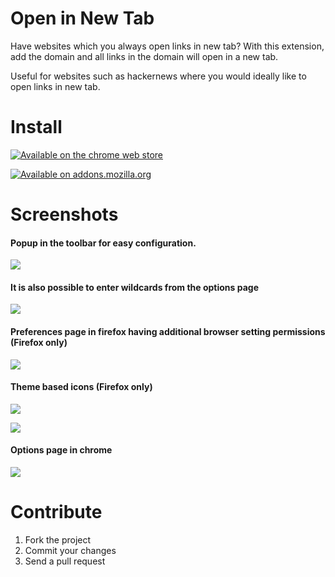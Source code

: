 # Open in New Tab

Have websites which you always open links in new tab?
With this extension, add the domain and all links in the domain will open in a new tab.

Useful for websites such as hackernews where you would ideally like to open links in new tab.

# Install

[![Available on the chrome web store](https://developer.chrome.com/webstore/images/ChromeWebStore_BadgeWBorder_v2_206x58.png)](https://chrome.google.com/webstore/detail/open-in-new-tab/cplillmhmcegjlhcbedmgmalbgjpmlkh?hl=en-US&gl=IN)

[![Available on addons.mozilla.org](https://addons.cdn.mozilla.net/static/img/addons-buttons/AMO-button_1.png)](https://addons.mozilla.org/en-US/firefox/addon/open-in-new-tab-domain/)


# Screenshots

#### Popup in the toolbar for easy configuration.

![](https://addons.cdn.mozilla.net/user-media/previews/full/186/186867.png?modified=1530209372)

#### It is also possible to enter wildcards from the options page

![](https://addons.cdn.mozilla.net/user-media/previews/full/189/189423.png?modified=1530209372)

#### Preferences page in firefox having additional browser setting permissions (Firefox only)

![](https://addons.cdn.mozilla.net/user-media/previews/full/202/202078.png?modified=1530209374)

#### Theme based icons (Firefox only)

![](https://addons.cdn.mozilla.net/user-media/previews/full/198/198181.png?modified=1530209373)

![](https://addons.cdn.mozilla.net/user-media/previews/full/198/198180.png?modified=1530209372)


#### Options page in chrome

![](https://lh3.googleusercontent.com/lt9wwCYBsI58HICepuMj0tuwyUH6QY6BASiXDrn9QjruVy5Leqk-JBVhaiv7i2eXjiDtp7nV=s640-h400-e365)


# Contribute

1. Fork the project
2. Commit your changes
3. Send a pull request
